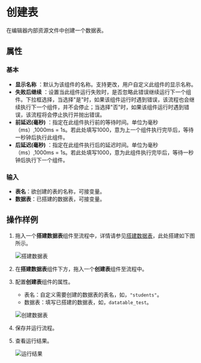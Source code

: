 # 创建表

在编辑器内部资源文件中创建一个数据表。

## 属性

### 基本

- **显示名称** ：默认为该组件的名称。支持更改，用户自定义此组件的显示名称。
- **失败后继续** ：设置当此组件运行失败时，是否忽略此错误继续运行下一个组件。下拉框选择，当选择"是"时，如果该组件运行时遇到错误，该流程也会继续执行下一个组件，并不会停止；当选择"否"时，如果该组件运行时遇到错误，该流程将会停止执行并抛出错误。
- **前延迟(毫秒)** ：指定在此组件执行前的等待时间。单位为毫秒（ms）,1000ms = 1s。若此处填写1000，意为上一个组件执行完毕后，等待一秒钟后执行此组件。
- **后延迟(毫秒)** ：指定在此组件执行后的延迟时间。单位为毫秒（ms）,1000ms = 1s。若此处填写1000，意为此组件执行完毕后，等待一秒钟后执行下一个组件。

### 输入

- **表名**：欲创建的表的名称，可接变量。
- **数据表**：已搭建的数据表，可接变量。

## 操作样例

1. 拖入一个**搭建数据表**组件至流程中，详情请参见[搭建数据表](../DataTable/BuildDataTable.md)，此处搭建如下图所示。

    ![搭建数据表](https://docimages.blob.core.chinacloudapi.cn/images/Activities/builddatatable20210323.png)

2. 在**搭建数据表**组件下方，拖入一个**创建表**组件至流程中。
3. 配置**创建表**组件的属性。

    - 表名：自定义需要创建的数据表的表名，如，`"students"`。
    - 数据表：填写已搭建的数据表，如，`datatable_test`。
  
    ![创建数据表](https://docimages.blob.core.chinacloudapi.cn/images/Activities/createdatatable20210323.png)

4. 保存并运行流程。
5. 查看运行结果。

    ![运行结果](https://docimages.blob.core.chinacloudapi.cn/images/Activities/datatableresult20210323.png)